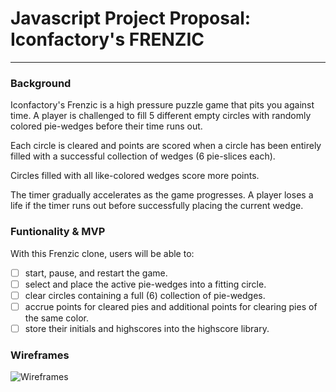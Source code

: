 # Javascript Project Proposal: Iconfactory's FRENZIC
***
### Background
Iconfactory's Frenzic is a high pressure puzzle game that pits you against time. A player is challenged to fill 5 different empty circles with randomly colored pie-wedges before their time runs out.

Each circle is cleared and points are scored when a circle has been entirely filled with a successful collection of wedges (6 pie-slices each).  

Circles filled with all like-colored wedges score more points.  

The timer gradually accelerates as the game progresses.  A player loses a life if the timer runs out before successfully placing the current wedge.

### Funtionality & MVP
With this Frenzic clone, users will be able to:
- [ ] start, pause, and restart the game.
- [ ] select and place the active pie-wedges into a fitting circle.
- [ ] clear circles containing a full (6) collection of pie-wedges.
- [ ] accrue points for cleared pies and additional points for clearing pies of the same color.
- [ ] store their initials and highscores into the highscore library.

### Wireframes
![Wireframes](asset1.png)





